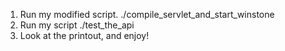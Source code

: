 1. Run my modified script. ./compile_servlet_and_start_winstone
2. Run my script ./test_the_api
3. Look at the printout, and enjoy!
